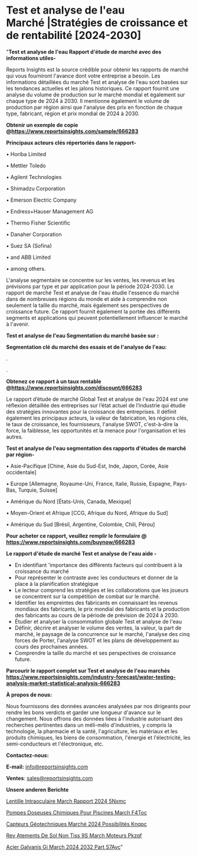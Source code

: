 # Test et analyse de l'eau Marché |Stratégies de croissance et de rentabilité [2024-2030]

"<strong>Test et analyse de l'eau Rapport d'étude de marché avec des informations utiles-</strong>

Reports Insights est la source crédible pour obtenir les rapports de marché qui vous fourniront l'avance dont votre entreprise a besoin. Les informations détaillées du marché Test et analyse de l'eau sont basées sur les tendances actuelles et les jalons historiques. Ce rapport fournit une analyse du volume de production sur le marché mondial et également sur chaque type de 2024 à 2030. Il mentionne également le volume de production par région ainsi que l'analyse des prix en fonction de chaque type, fabricant, région et prix mondial de 2024 à 2030.

<strong><b>Obtenir un exemple de copie @</b></strong><a href=https://www.reportsinsights.com/sample/666283><strong><b>https://www.reportsinsights.com/sample/666283</b></strong></a>

<b>Principaux acteurs clés répertoriés dans le rapport-</b>

<b> </b>• Horiba Limited

• Mettler Toledo

• Agilent Technologies

• Shimadzu Corporation

• Emerson Electric Company

• Endress+Hauser Management AG

• Thermo Fisher Scientific

• Danaher Corporation

• Suez SA (Sofina)

• and ABB Limited

• among others.

L'analyse segmentaire se concentre sur les ventes, les revenus et les prévisions par type et par application pour la période 2024-2030. Le rapport de marché Test et analyse de l'eau étudie l'essence du marché dans de nombreuses régions du monde et aide à comprendre non seulement la taille du marché, mais également ses perspectives de croissance future. Ce rapport fournit également la portée des différents segments et applications qui peuvent potentiellement influencer le marché à l'avenir.

<strong>Test et analyse de l'eau Segmentation du marché basée sur :</strong>

<strong> Segmentation clé du marché des essais et de l'analyse de l'eau: </strong>

.

.

<strong><b>Obtenez ce rapport à un taux rentable @</b></strong><a href=https://www.reportsinsights.com/discount/666283><strong><b>https://www.reportsinsights.com/discount/666283</b></strong></a>

Le rapport d’étude de marché Global Test et analyse de l'eau 2024 est une réflexion détaillée des entreprises sur l’état actuel de l’industrie qui étudie des stratégies innovantes pour la croissance des entreprises. Il définit également les principaux acteurs, la valeur de fabrication, les régions clés, le taux de croissance, les fournisseurs, l'analyse SWOT, c'est-à-dire la force, la faiblesse, les opportunités et la menace pour l'organisation et les autres.

<strong>Test et analyse de l'eau segmentation des rapports d'études de marché par région-</strong>

• Asie-Pacifique [Chine, Asie du Sud-Est, Inde, Japon, Corée, Asie occidentale]

• Europe [Allemagne, Royaume-Uni, France, Italie, Russie, Espagne, Pays-Bas, Turquie, Suisse]

• Amérique du Nord [États-Unis, Canada, Mexique]

• Moyen-Orient et Afrique [CCG, Afrique du Nord, Afrique du Sud]

• Amérique du Sud [Brésil, Argentine, Colombie, Chili, Pérou]

<strong>Pour acheter ce rapport, veuillez remplir le formulaire @   <a href=https://www.reportsinsights.com/buynow/666283>https://www.reportsinsights.com/buynow/666283</a></strong>

<strong>Le rapport d'étude de marché Test et analyse de l'eau aide -</strong>
<ul>
  <li>En identifiant 'importance des différents facteurs qui contribuent à la croissance du marché</li>
  <li>Pour représenter le contraste avec les conducteurs et donner de la place à la planification stratégique</li>
  <li>Le lecteur comprend les stratégies et les collaborations que les joueurs se concentrent sur la compétition de combat sur le marché.</li>
  <li>Identifier les empreintes des fabricants en connaissant les revenus mondiaux des fabricants, le prix mondial des fabricants et la production des fabricants au cours de la période de prévision de 2024 à 2030.</li>
  <li>Étudier et analyser la consommation globale Test et analyse de l'eau</li>
  <li>Définir, décrire et analyser le volume des ventes, la valeur, la part de marché, le paysage de la concurrence sur le marché, l'analyse des cinq forces de Porter, l'analyse SWOT et les plans de développement au cours des prochaines années.</li>
  <li>Comprendre la taille du marché et ses perspectives de croissance future.</li>
</ul>

<strong>Parcourir le rapport complet sur Test et analyse de l'eau marchés <a href=https://www.reportsinsights.com/industry-forecast/water-testing-analysis-market-statistical-analysis-666283>https://www.reportsinsights.com/industry-forecast/water-testing-analysis-market-statistical-analysis-666283</a></strong>

<strong>À propos de nous:</strong>

Nous fournissons des données avancées analysées par nos dirigeants pour rendre les bons verdicts et garder une longueur d'avance sur le changement. Nous offrons des données liées à l'industrie autorisant des recherches pertinentes dans un méli-mélo d'industries, y compris la technologie, la pharmacie et la santé, l'agriculture, les matériaux et les produits chimiques, les biens de consommation, l'énergie et l'électricité, les semi-conducteurs et l'électronique, etc.

<strong>Contactez-nous:</strong>

<strong>E-mail:</strong> <a href=mailto:info@reportsinsights.com>info@reportsinsights.com</a>

<strong>Ventes</strong>: <a href=mailto:sales@reportsinsights.com>sales@reportsinsights.com</a>

<strong>Unsere anderen Berichte</strong>

<a href=https://www.linkedin.com/pulse/lentille-intraoculaire-march%C3%A9-rapport-2024-5nxmc/>Lentille Intraoculaire March Rapport 2024 5Nxmc</a>

<a href=https://www.linkedin.com/pulse/pompes-doseuses-chimiques-pour-piscines-march%C3%A9-f4toc/>Pompes Doseuses Chimiques Pour Piscines March F4Toc</a>

<a href=https://www.linkedin.com/pulse/capteurs-géotechniques-marché-2024-possibilités-knqpc/>Capteurs Géotechniques Marché 2024 Possibilités Knqpc</a>

<a href=https://www.linkedin.com/pulse/rev%C3%AAtements-de-sol-non-tiss%C3%A9s-march%C3%A9-moteurs-pkzqf/>Rev Atements De Sol Non Tiss 9S March Moteurs Pkzqf</a>

<a href=https://www.linkedin.com/pulse/acier-galvanis%C3%A9-gi-march%C3%A9-2024-2032-part-s7ayc/>Acier Galvanis Gi March 2024 2032 Part S7Ayc</a>"
